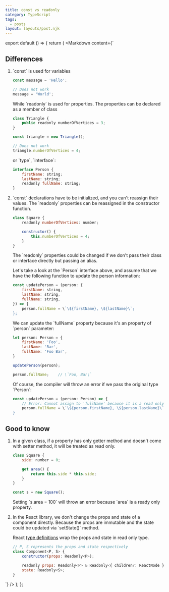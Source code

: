 ```yaml
---
title: const vs readonly
category: TypeScript
tags:
  - posts
layout: layouts/post.njk
---
```


export default () => {
    return (
<Markdown
    content={`
## Differences

1. \`const\` is used for variables

    ~~~ javascript
    const message = 'Hello';

    // Does not work
    message = 'World';
    ~~~

    While \`readonly\` is used for properties. The properties can be declared as a member of class

    ~~~ javascript
    class Triangle {
        public readonly numberOfVertices = 3;
    }

    const triangle = new Triangle();

    // Does not work
    triangle.numberOfVertices = 4; 
    ~~~

    or \`type\`, \`interface\`:

    ~~~ javascript
    interface Person {
        firstName: string;
        lastName: string;
        readonly fullName: string;
    }
    ~~~

2. \`const\` declarations have to be initialized, and you can't reassign their values. The \`readonly\` properties can be reassigned 
    in the constructor function.

    ~~~ javascript
    class Square {
        readonly numberOfVertices: number;

        constructor() {
            this.numberOfVertices = 4;
        }
    }
    ~~~

    The \`readonly\` properties could be changed if we don't pass their class or interface directly but passing an alias.
    
    Let's take a look at the \`Person\` interface above, and assume that we have the following function to update the person information:

    ~~~ javascript
    const updatePerson = (person: {
        firstName: string,
        lastName: string,
        fullName: string,
    }) => {
        person.fullName = \`\${firstName}, \${lastName}\`;
    };
    ~~~

    We can update the \`fullName\` property because it's an property of \`person\` parameter:

    ~~~ javascript
    let person: Person = {
        firstName: 'Foo',
        lastName: 'Bar',
        fullName: 'Foo Bar',
    }

    updatePerson(person);

    person.fullName;    // \`Foo, Bar\`
    ~~~

    Of course, the compiler will throw an error if we pass the original type \`Person\`:

    ~~~ javascript
    const updatePerson = (person: Person) => {
        // Error: Cannot assign to 'fullName' because it is a read only property
        person.fullName = \`\${person.firstName}, \${person.lastName}\`;
    }
    ~~~
    
## Good to know

1. In a given class, if a property has only getter method and doesn't come with setter method, it will be treated as read only.

    ~~~ javascript
    class Square {
        side: number = 0;

        get area() {
            return this.side * this.side;
        }
    }

    const s = new Square();
    ~~~

    Setting \`s.area = 100\` will throw an error because \`area\` is a ready only property.

2. In the React library, we don't change the props and state of a component directly. Because the props are immutable and the state 
    could be updated via \`setState()\` method.

    React [type definitions](https://github.com/DefinitelyTyped/DefinitelyTyped/blob/master/types/react/index.d.ts) wrap the props and 
    state in read only type.

    ~~~ javascript
    // P, S represents the props and state respectively
    class Component<P, S> {
        constructor(props: Readonly<P>);

        readonly props: Readonly<P> & Readonly<{ children?: ReactNode }>;
        state: Readonly<S>;
    }
    ~~~ 
`}
/>
    );
};
